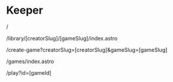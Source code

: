 # Keeper

<!-- idnex -->

/

<!-- library -->

/library/[creatorSlug]/[gameSlug]/index.astro

<!-- create -->

/create-game?creatorSlug=[creatorSlug]&gameSlug=[gameSlug]

<!-- my games -->

/games/index.astro

<!-- play -->

/play?id=[gameId]

